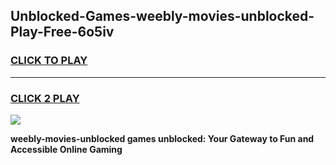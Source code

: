 
## Unblocked-Games-weebly-movies-unblocked-Play-Free-6o5iv
<h3>
<a href="https://premium76.site?title=weebly-movies-unblocked&ref=18A1">CLICK TO PLAY</a></h3>
<hr>

<h3>
<a href="https://premium76.site?title=weebly-movies-unblocked&ref=18A1">CLICK 2 PLAY</a>
  
</h3>

<a href="https://premium76.site?title=weebly-movies-unblocked&ref=18A1"><img src="https://clearcache.store/games.png"></a>


**weebly-movies-unblocked games unblocked: Your Gateway to Fun and Accessible Online Gaming**
